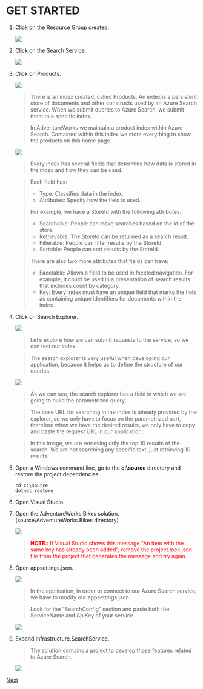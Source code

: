 # GET STARTED

1.	Click on the Resource Group created.	

    ![](img/image2.jpg)

1.	Click on the Search Service.	

	![](img/image3.jpg)

1.	Click on Products.	

	![](img/image4.jpg)

	> There is an index created, called Products. An index is a persistent store of documents and other constructs used by an Azure Search service. When we submit queries to Azure Search, we submit them to a specific index.

	> In AdventureWorks we maintain a product index within Azure Search. Contained within this index we store everything to show the products on this home page.
	
	![](img/image5.jpg)

	> Every index has several fields that determine how data is stored in the index and how they can be used.
	
	> Each field has:
	> -	Type: Classifies data in the index.
	> -	Attributes: Specify how the field is used.

	> For example, we have a StoreId with the following attributes:
	> -	Searchable: People can make searches based on the id of the store.
	> -	Retrievable: The StoreId can be returned as a search result.
	> -	Filterable: People can filter results by the StoreId.
	> -	Sortable: People can sort results by the StoreId.

	> There are also two more attributes that fields can have:
	> -	Facetable: Allows a field to be used in faceted navigation. For example, it could be used in a presentation of search results that includes count by category.
	> -	Key: Every index must have an unique field that marks the field as containing unique identifiers for documents within the index.

1.	Click on Search Explorer.

	![](img/image6.jpg)

	> Let’s explore how we can submit requests to the service, so we can test our index. 

	> The search explorer is very useful when developing our application, because it helps us to define the structure of our queries.
	
	![](img/image7.jpg)

	> As we can see, the search explorer has a field in which we are going to build the parametrized query. 

	> The base URL for searching in the index is already provided by the explorer, so we only have to focus on the parametrized part, therefore when we have the desired results, we only have to copy and paste the request URL in our application.

	> In this image, we are retrieving only the top 10 results of the search. We are not searching any specific text, just retrieving 10 results.

1. Open a Windows command line, go to the **c:\source** directory and restore the project dependencies.

    ```shell
    cd c:\source
    dotnet restore
    ```
	
1. Open Visual Studio.

1. Open the AdventureWorks.Bikes solution. (source\AdventureWorks.Bikes directory)

	![](img/image16.jpg)

	> <span style="color:red">**NOTE:**: If Visual Studio shows this message "An item with the same key has already been added", remove the project.lock.json file from the project that generates the message and try again.</span>

1.	Open appsettings.json.	

	![](img/image8.jpg)

	> In the application, in order to connect to our Azure Search service, we have to modify our appsettings.json.
	
	> Look for the “SearchConfig” section and paste both the ServiceName and ApiKey of your service.

	![](img/image9.jpg)

1.	Expand Infrastructure.SearchService.	

	> The solution contains a project to develop those features related to Azure Search.

	![](img/image10.jpg)

<a href="2.BindingAzureSearch.md">Next</a>
 

